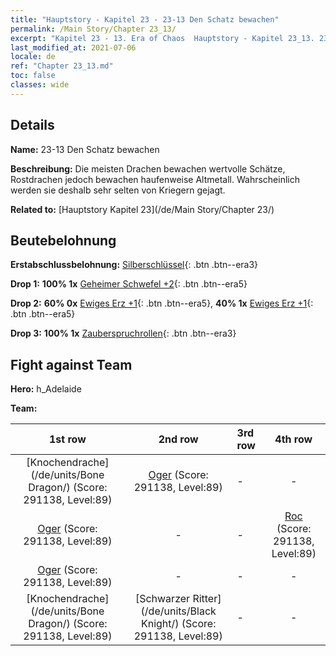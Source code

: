 ```yaml
---
title: "Hauptstory - Kapitel 23 - 23-13 Den Schatz bewachen"
permalink: /Main Story/Chapter 23_13/
excerpt: "Kapitel 23 - 13. Era of Chaos  Hauptstory - Kapitel 23_13. 23-13 Den Schatz bewachen"
last_modified_at: 2021-07-06
locale: de
ref: "Chapter 23_13.md"
toc: false
classes: wide
---
```


## Details

 **Name:** 23-13 Den Schatz bewachen

 **Beschreibung:** Die meisten Drachen bewachen wertvolle Schätze, Rostdrachen jedoch bewachen haufenweise Altmetall. Wahrscheinlich werden sie deshalb sehr selten von Kriegern gejagt.

 **Related to:** [Hauptstory Kapitel 23](/de/Main Story/Chapter 23/)

## Beutebelohnung

 **Erstabschlussbelohnung:** [Silberschlüssel](/ItemsDE/con_693/){: .btn .btn--era3}

 **Drop 1:** **100% 1x** [Geheimer Schwefel +2](/ItemsDE/mat_78/){: .btn .btn--era5}

 **Drop 2:** **60% 0x** [Ewiges Erz +1](/ItemsDE/mat_68/){: .btn .btn--era5}, **40% 1x** [Ewiges Erz +1](/ItemsDE/mat_68/){: .btn .btn--era5}

 **Drop 3:** **100% 1x** [Zauberspruchrollen](/ItemsDE/con_694/){: .btn .btn--era3}


## Fight against Team
 **Hero:** h_Adelaide

 **Team:**


  | 1st row | 2nd row | 3rd row | 4th row |
  |:----:|:----:|:----|:----:|
  | [Knochendrache](/de/units/Bone Dragon/) (Score: 291138, Level:89)  | [Oger](/de/units/Ogre/) (Score: 291138, Level:89)  | - | - |
  | [Oger](/de/units/Ogre/) (Score: 291138, Level:89)  | - | - | [Roc](/de/units/Roc/) (Score: 291138, Level:89)  |
  | [Oger](/de/units/Ogre/) (Score: 291138, Level:89)  | - | - | - |
  | [Knochendrache](/de/units/Bone Dragon/) (Score: 291138, Level:89)  | [Schwarzer Ritter](/de/units/Black Knight/) (Score: 291138, Level:89)  | - | - |


